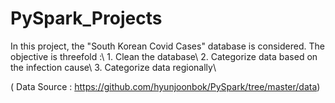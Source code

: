 # PySpark_Projects
In this project, the "South Korean Covid Cases" database is considered. The objective is threefold :\\
    1. Clean the database\\ 
    2. Categorize data based on the infection cause\\
    3. Categorize data regionally\\




( Data Source : https://github.com/hyunjoonbok/PySpark/tree/master/data)
